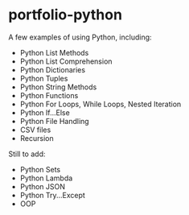 # portfolio-python
A few examples of using Python, including:
- Python List Methods
- Python List Comprehension
- Python Dictionaries 
- Python Tuples
- Python String Methods
- Python Functions
- Python For Loops, While Loops, Nested Iteration
- Python If...Else
- Python File Handling
- CSV files
- Recursion

Still to add:
- Python Sets
- Python Lambda
- Python JSON
- Python Try...Except
- OOP



